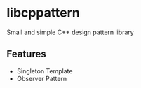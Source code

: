 libcppattern
============

Small and simple C++ design pattern library


## Features
* Singleton Template
* Observer Pattern

